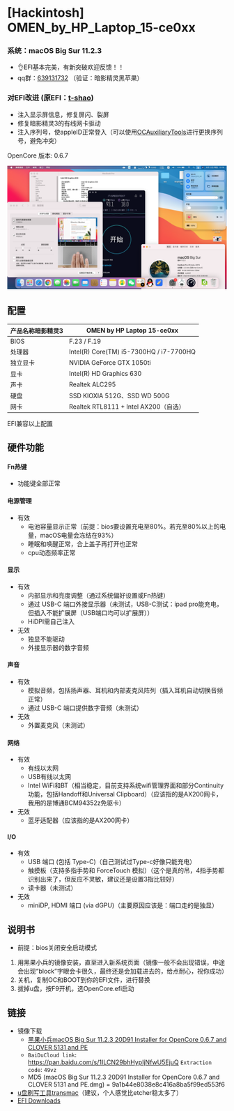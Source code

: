 # [Hackintosh] OMEN_by_HP_Laptop_15-ce0xx
### 系统：macOS Big Sur 11.2.3
- 👌EFI基本完美，有新突破欢迎反馈！！
- qq群：<a href="https://jq.qq.com/?_wv=1027&k=qxSfoaw7">639131732</a> （验证：暗影精灵黑苹果）

### 对EFI改进 (原EFI：<a href="https://github.com/t-shao">t-shao</a>)
- 注入显示屏信息，修复屏闪、裂屏
- 修复暗影精灵3的有线网卡驱动
- 注入序列号，使appleID正常登入（可以使用<a href="https://github.com/ic005k/QtOpenCoreConfig/releases">OCAuxiliaryTools</a>进行更换序列号，避免冲突）

OpenCore 版本: 0.6.7

![](images/screenshot.png)

## 配置
| 产品名称暗影精灵3 | OMEN by HP Laptop 15-ce0xx                |
| ----------------- | ----------------------------------------- |
| BIOS              | F.23 / F.19                               |
| 处理器            | Intel(R) Core(TM) i5-7300HQ / i7-7700HQ   |
| 独立显卡          | NVIDIA GeForce GTX 1050ti                 |
| 显卡              | Intel(R) HD Graphics 630                  |
| 声卡              | Realtek ALC295                            |
| 硬盘              | SSD KIOXIA 512G、SSD WD 500G               |
| 网卡              | Realtek RTL8111 + Intel AX200（自选）      |

EFI兼容以上配置


## 硬件功能
#### Fn热键
- 功能键全部正常

#### 电源管理
- 有效
    - 电池容量显示正常（前提：bios要设置充电至80%。若充至80%以上的电量，macOS电量会冻结在93%）
    - 睡眠和唤醒正常，合上盖子再打开也正常
    - cpu动态频率正常

#### 显示
- 有效
    - 内部显示和亮度调整（通过系统偏好设置或Fn热键）
    - 通过 USB-C 端口外接显示器（未测试，USB-C测试：ipad pro能充电，但插入不能扩展屏（USB端口均可以扩展屏））
    - HiDPI需自己注入
- 无效
    - 独显不能驱动
    - 外接显示器的数字音频

#### 声音
- 有效
    - 模拟音频，包括扬声器、耳机和内部麦克风阵列（插入耳机自动切换音频正常）
    - 通过 USB-C 端口提供数字音频（未测试）
- 无效
    - 外置麦克风（未测试）

#### 网络
- 有效
    - 有线以太网
    - USB有线以太网
    - Intel WiFi和BT（相当稳定，目前支持系统wifi管理界面和部分Continuity功能，包括Handoff和Universal Clipboard）（应该指的是AX200网卡，我用的是博通BCM94352z免驱卡）
- 无效
    - 蓝牙适配器（应该指的是AX200网卡）

#### I/O
- 有效
    - USB 端口 (包括 Type-C)（自己测试过Type-c好像只能充电）
    - 触摸板（支持多指手势和 ForceTouch 模拟）（这个是真的吊，4指手势都识别出来了，但反应不灵敏，建议还是设置3指比较好）
    - 读卡器（未测试）
- 无效
    - miniDP, HDMI 端口 (via dGPU)（主要原因应该是：端口走的是独显）

## 说明书
- 前提：bios关闭安全启动模式

1. 用黑果小兵的镜像安装，直至进入新系统页面（镜像一般不会出现错误，中途会出现“block”字眼会卡很久，最终还是会加载进去的，给点耐心，祝你成功）
2. 关机，复制OC和BOOT到你的EFI文件，进行替换
3. 拔掉u盘，按F9开机，选OpenCore.efi启动

## 链接
- 镜像下载
  - <a href="https://blog.daliansky.net/macOS-BigSur-11.2.3-20D91-Release-version-with-OC-0.6.7-and-Clover-5131-and-PE-original-image.html">黑果小兵macOS Big Sur 11.2.3 20D91 Installer for OpenCore 0.6.7 and CLOVER 5131 and PE</a>
  - `BaiDuCloud link`: <https://pan.baidu.com/s/1ILCN29bhHypIjNfwU5EjuQ> `Extraction code`: `49vz`
  - MD5 (macOS Big Sur 11.2.3 20D91 Installer for OpenCore 0.6.7 and CLOVER 5131 and PE.dmg) = 9a1b44e8038e8c416a8ba5f99ed553f6
- <a href="https://www.acutesystems.com/tmac/tmsetup.zip">u盘刷写工具transmac</a>（建议，个人感觉比etcher稳太多了）
- <a href="https://github.com/Howardnm/HP-OMEN-3-Hackintosh-Bigsur/releases/tag/EFI">EFI Downloads</a>
